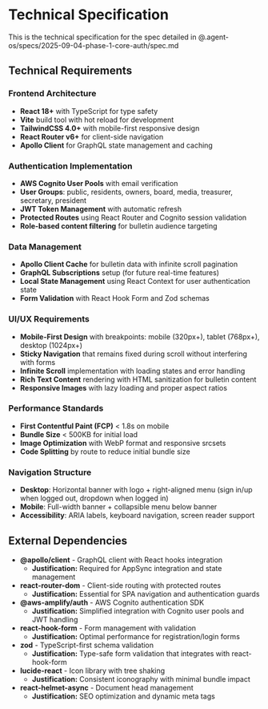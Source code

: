 # Technical Specification

This is the technical specification for the spec detailed in @.agent-os/specs/2025-09-04-phase-1-core-auth/spec.md

## Technical Requirements

### Frontend Architecture
- **React 18+** with TypeScript for type safety
- **Vite** build tool with hot reload for development
- **TailwindCSS 4.0+** with mobile-first responsive design
- **React Router v6+** for client-side navigation
- **Apollo Client** for GraphQL state management and caching

### Authentication Implementation
- **AWS Cognito User Pools** with email verification
- **User Groups**: public, residents, owners, board, media, treasurer, secretary, president
- **JWT Token Management** with automatic refresh
- **Protected Routes** using React Router and Cognito session validation
- **Role-based content filtering** for bulletin audience targeting

### Data Management
- **Apollo Client Cache** for bulletin data with infinite scroll pagination
- **GraphQL Subscriptions** setup (for future real-time features)
- **Local State Management** using React Context for user authentication state
- **Form Validation** with React Hook Form and Zod schemas

### UI/UX Requirements
- **Mobile-First Design** with breakpoints: mobile (320px+), tablet (768px+), desktop (1024px+)
- **Sticky Navigation** that remains fixed during scroll without interfering with forms
- **Infinite Scroll** implementation with loading states and error handling
- **Rich Text Content** rendering with HTML sanitization for bulletin content
- **Responsive Images** with lazy loading and proper aspect ratios

### Performance Standards
- **First Contentful Paint (FCP)** < 1.8s on mobile
- **Bundle Size** < 500KB for initial load
- **Image Optimization** with WebP format and responsive srcsets
- **Code Splitting** by route to reduce initial bundle size

### Navigation Structure
- **Desktop**: Horizontal banner with logo + right-aligned menu (sign in/up when logged out, dropdown when logged in)
- **Mobile**: Full-width banner + collapsible menu below banner
- **Accessibility**: ARIA labels, keyboard navigation, screen reader support

## External Dependencies

- **@apollo/client** - GraphQL client with React hooks integration
  - **Justification:** Required for AppSync integration and state management
- **react-router-dom** - Client-side routing with protected routes
  - **Justification:** Essential for SPA navigation and authentication guards  
- **@aws-amplify/auth** - AWS Cognito authentication SDK
  - **Justification:** Simplified integration with Cognito user pools and JWT handling
- **react-hook-form** - Form management with validation
  - **Justification:** Optimal performance for registration/login forms
- **zod** - TypeScript-first schema validation
  - **Justification:** Type-safe form validation that integrates with react-hook-form
- **lucide-react** - Icon library with tree shaking
  - **Justification:** Consistent iconography with minimal bundle impact
- **react-helmet-async** - Document head management
  - **Justification:** SEO optimization and dynamic meta tags
